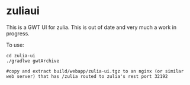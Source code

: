 # zuliaui

This is a GWT UI for zulia. This is out of date and very much a work in progress.

To use:
```
cd zulia-ui
./gradlwe gwtArchive

#copy and extract build/webapp/zulia-ui.tgz to an nginx (or similar web server) that has /zulia routed to zulia's rest port 32192
```
